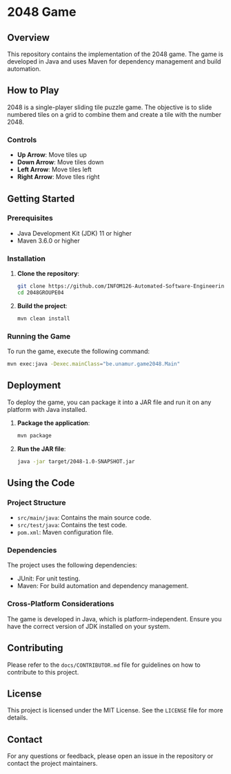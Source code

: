 # 2048 Game

## Overview
This repository contains the implementation of the 2048 game. The game is developed in Java and uses Maven for dependency management and build automation.

## How to Play
2048 is a single-player sliding tile puzzle game. The objective is to slide numbered tiles on a grid to combine them and create a tile with the number 2048.

### Controls
- **Up Arrow**: Move tiles up
- **Down Arrow**: Move tiles down
- **Left Arrow**: Move tiles left
- **Right Arrow**: Move tiles right

## Getting Started

### Prerequisites
- Java Development Kit (JDK) 11 or higher
- Maven 3.6.0 or higher

### Installation
1. **Clone the repository**:
    ```sh
    git clone https://github.com/INFOM126-Automated-Software-Engineering/2048GROUPE04.git
    cd 2048GROUPE04
    ```

2. **Build the project**:
    ```sh
    mvn clean install
    ```

### Running the Game
To run the game, execute the following command:
```sh
mvn exec:java -Dexec.mainClass="be.unamur.game2048.Main"
```

## Deployment
To deploy the game, you can package it into a JAR file and run it on any platform with Java installed.

1. **Package the application**:
    ```sh
    mvn package
    ```

2. **Run the JAR file**:
    ```sh
    java -jar target/2048-1.0-SNAPSHOT.jar
    ```

## Using the Code
### Project Structure
- `src/main/java`: Contains the main source code.
- `src/test/java`: Contains the test code.
- `pom.xml`: Maven configuration file.

### Dependencies
The project uses the following dependencies:
- JUnit: For unit testing.
- Maven: For build automation and dependency management.

### Cross-Platform Considerations
The game is developed in Java, which is platform-independent. Ensure you have the correct version of JDK installed on your system.

## Contributing
Please refer to the `docs/CONTRIBUTOR.md` file for guidelines on how to contribute to this project.

## License
This project is licensed under the MIT License. See the `LICENSE` file for more details.

## Contact
For any questions or feedback, please open an issue in the repository or contact the project maintainers. 
 
